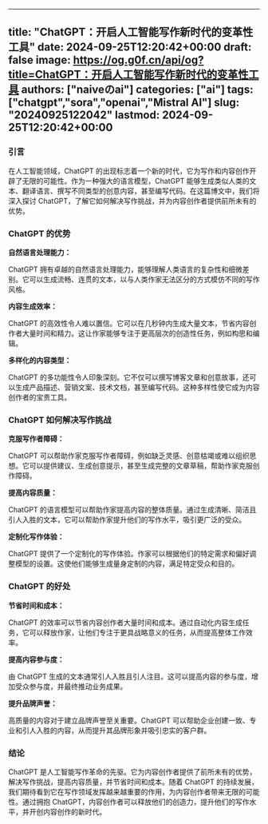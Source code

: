 
---
title: "ChatGPT：开启人工智能写作新时代的变革性工具"
date: 2024-09-25T12:20:42+00:00
draft: false
image: https://og.g0f.cn/api/og?title=ChatGPT：开启人工智能写作新时代的变革性工具
authors: ["naiveのai"]
categories: ["ai"]
tags: ["chatgpt","sora","openai","Mistral AI"]
slug: "20240925122042"
lastmod: 2024-09-25T12:20:42+00:00
---
### 引言

在人工智能领域，ChatGPT 的出现标志着一个新的时代，它为写作和内容创作开辟了无限的可能性。作为一种强大的语言模型，ChatGPT 能够生成类似人类的文本、翻译语言、撰写不同类型的创意内容，甚至编写代码。在这篇博文中，我们将深入探讨 ChatGPT，了解它如何解决写作挑战，并为内容创作者提供前所未有的优势。

### ChatGPT 的优势

**自然语言处理能力：**

ChatGPT 拥有卓越的自然语言处理能力，能够理解人类语言的复杂性和细微差别。它可以生成流畅、连贯的文本，以与人类作家无法区分的方式模仿不同的写作风格。

**内容生成效率：**

ChatGPT 的高效性令人难以置信。它可以在几秒钟内生成大量文本，节省内容创作者大量时间和精力。这让作家能够专注于更高层次的创造性任务，例如构思和编辑。

**多样化的内容类型：**

ChatGPT 的多功能性令人印象深刻。它不仅可以撰写博客文章和创意故事，还可以生成产品描述、营销文案、技术文档，甚至编写代码。这种多样性使它成为内容创作者的宝贵工具。

### ChatGPT 如何解决写作挑战

**克服写作者障碍：**

ChatGPT 可以帮助作家克服写作者障碍，例如缺乏灵感、创意枯竭或难以组织思想。它可以提供建议、生成创意提示，甚至生成完整的文章草稿，帮助作家克服创作障碍。

**提高内容质量：**

ChatGPT 的语言模型可以帮助作家提高内容的整体质量。通过生成清晰、简洁且引人入胜的文本，它可以帮助作家提升他们的写作水平，吸引更广泛的受众。

**定制化写作体验：**

ChatGPT 提供了一个定制化的写作体验。作家可以根据他们的特定需求和偏好调整模型的设置。这使他们能够生成量身定制的内容，满足特定受众和目的。

### ChatGPT 的好处

**节省时间和成本：**

ChatGPT 的效率可以节省内容创作者大量时间和成本。通过自动化内容生成任务，它可以释放作家，让他们专注于更具战略意义的任务，从而提高整体工作效率。

**提高内容参与度：**

由 ChatGPT 生成的文本通常引人入胜且引人注目。这可以提高内容的参与度，增加受众参与度，并最终推动业务成果。

**提升品牌声誉：**

高质量的内容对于建立品牌声誉至关重要。ChatGPT 可以帮助企业创建一致、专业和引人入胜的内容，从而提升其品牌形象并吸引忠实的客户群。

### 结论

ChatGPT 是人工智能写作革命的先驱。它为内容创作者提供了前所未有的优势，解决写作挑战，提高内容质量，并节省时间和成本。随着 ChatGPT 的持续发展，我们期待看到它在写作领域发挥越来越重要的作用，为内容创作者带来无限的可能性。通过拥抱 ChatGPT，内容创作者可以释放他们的创造力，提升他们的写作水平，并开创内容创作的新时代。